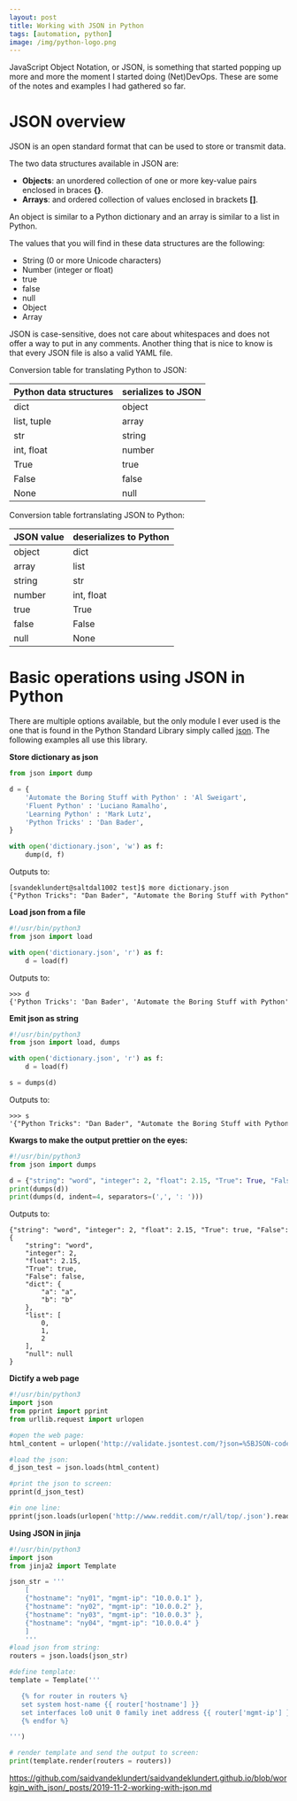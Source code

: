 ```yaml
---
layout: post
title: Working with JSON in Python
tags: [automation, python]
image: /img/python-logo.png
---
```


JavaScript Object Notation, or JSON, is something that started popping up more and more the moment I started doing (Net)DevOps. These are some of the notes and examples I had gathered so far.


JSON overview
=============

JSON is an open standard format that can be used to store or transmit data. 

The two data structures available in JSON are:
-	<b>Objects</b>: an unordered collection of one or more key-value pairs enclosed in braces <b>{}</b>.
-	<b>Arrays</b>: and ordered collection of values enclosed in brackets <b>[]</b>.

An object is similar to a Python dictionary and an array is similar to a list in Python.

The values that you will find in these data structures are the following:
-	String (0 or more Unicode characters)
-	Number (integer or float)
-	true
-	false
-	null
-	Object
-	Array


JSON is case-sensitive, does not care about whitespaces and does not offer a way to put in any comments. Another thing that is nice to know is that every JSON file is also a valid YAML file.

Conversion table for translating Python to JSON:

| Python data structures | serializes to JSON |
| ---------------------- | ------------------ |
| dict                   | object             |
| list, tuple            | array              |
| str                    | string             |
| int, float             | number             |
| True                   | true               |
| False                  | false              |
| None                   | null               |

Conversion table fortranslating JSON to Python:

| JSON value         | deserializes to Python |
| ------------------ | ---------------------- |
| object             | dict                   |
| array              | list                   |
| string             | str                    |
| number             | int, float             |
| true               | True                   |
| false              | False                  |
| null               | None                   |


Basic operations using JSON in Python
=====================================

There are multiple options available, but the only module I ever used is the one that is found in the Python Standard Library simply called [json](https://docs.python.org/3/library/json.html). The following examples all use this library.


<b>Store dictionary as json</b>

```python
from json import dump

d = {
    'Automate the Boring Stuff with Python' : 'Al Sweigart',
    'Fluent Python' : 'Luciano Ramalho',
    'Learning Python' : 'Mark Lutz',
    'Python Tricks' : 'Dan Bader',
}

with open('dictionary.json', 'w') as f:
    dump(d, f)
```

Outputs to:
<pre style="font-size:12px">
[svandeklundert@saltdal1002 test]$ more dictionary.json 
{"Python Tricks": "Dan Bader", "Automate the Boring Stuff with Python": "Al Sweigart", "Fluent Python": "Luciano Ramalho", "Learning Python": "Mark Lutz"}
</pre>

<b>Load json from a file</b>

```python
#!/usr/bin/python3
from json import load

with open('dictionary.json', 'r') as f:    
    d = load(f)
```

Outputs to:
<pre style="font-size:12px">
>>> d
{'Python Tricks': 'Dan Bader', 'Automate the Boring Stuff with Python': 'Al Sweigart', 'Fluent Python': 'Luciano Ramalho', 'Learning Python': 'Mark Lutz'}
</pre>

<b>Emit json as string</b>

```python
#!/usr/bin/python3
from json import load, dumps

with open('dictionary.json', 'r') as f:    
    d = load(f)

s = dumps(d)
```

Outputs to:

<pre style="font-size:12px">
>>> s
'{"Python Tricks": "Dan Bader", "Automate the Boring Stuff with Python": "Al Sweigart", "Fluent Python": "Luciano Ramalho", "Learning Python": "Mark Lutz"}'
</pre>

<b>Kwargs to make the output prettier on the eyes:</b>

```python
#!/usr/bin/python3
from json import dumps

d = {"string": "word", "integer": 2, "float": 2.15, "True": True, "False": False, "dict": {"a": "a", "b": "b"}, "list": [0, 1, 2], "null": None }
print(dumps(d))
print(dumps(d, indent=4, separators=(',', ': ')))
```

Outputs to:

<pre style="font-size:12px">
{"string": "word", "integer": 2, "float": 2.15, "True": true, "False": false, "dict": {"a": "a", "b": "b"}, "list": [0, 1, 2], "null": null}
{
    "string": "word",
    "integer": 2,
    "float": 2.15,
    "True": true,
    "False": false,
    "dict": {
        "a": "a",
        "b": "b"
    },
    "list": [
        0,
        1,
        2
    ],
    "null": null
}
</pre>

<b>Dictify a web page</b>

```python
#!/usr/bin/python3
import json
from pprint import pprint
from urllib.request import urlopen

#open the web page:
html_content = urlopen('http://validate.jsontest.com/?json=%5BJSON-code-to-validate%5D').read()  

#load the json:
d_json_test = json.loads(html_content)

#print the json to screen:
pprint(d_json_test)

#in one line:
pprint(json.loads(urlopen('http://www.reddit.com/r/all/top/.json').read()))
```

<b>Using JSON in jinja</b>

```python
#!/usr/bin/python3
import json
from jinja2 import Template

json_str = '''
    [
    {"hostname": "ny01", "mgmt-ip": "10.0.0.1" }, 
    {"hostname": "ny02", "mgmt-ip": "10.0.0.2" }, 
    {"hostname": "ny03", "mgmt-ip": "10.0.0.3" }, 
    {"hostname": "ny04", "mgmt-ip": "10.0.0.4" }
    ]
    '''
#load json from string:
routers = json.loads(json_str)

#define template:
template = Template('''

   {% for router in routers %}
   set system host-name {{ router['hostname'] }}
   set interfaces lo0 unit 0 family inet address {{ router['mgmt-ip'] }} primary
   {% endfor %}

''')

# render template and send the output to screen:
print(template.render(routers = routers))
```

https://github.com/saidvandeklundert/saidvandeklundert.github.io/blob/workgin_with_json/_posts/2019-11-2-working-with-json.md